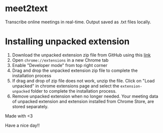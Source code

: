 # meet2text
Transcribe online meetings in real-time. Output saved as .txt files locally.

# Installing unpacked extension
1. Download the unpacked extension zip file from GitHub using this [link](https://github.com/S0hamBOT/meet2text/archive/refs/heads/main.zip)
2. Open `chrome://extensions` in a new Chrome tab
3. Enable "Developer mode" from top right corner
4. Drag and drop the unpacked extension zip file to complete the installation process
5. If drag and drop of zip file does not work, unzip the file. Click on "Load unpacked" in chrome extensions page and select the `extension-unpacked` folder to complete the installation process.
6. Remove unpacked extension when no longer needed. Your meeting data of unpacked extension and extension installed from Chrome Store, are stored separately.

Made with <3

Have a nice day!!
